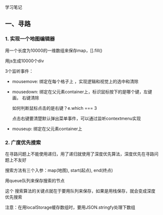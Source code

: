学习笔记

## 一、寻路

### 1. 实现一个地图编辑器

用一个长度为10000的一维数组来保存map，[].fill()

用js生成10000个div

3个监听事件：

- mousemove: 绑定在每个格子上 ，实现逻辑和视觉上的选中和清除

- mousedown: 绑定在父元素container上，标识鼠标按下的是哪个键，左键画， 右键清除

  如何判断鼠标点击的是右键？e.which === 3

  点击右键要清楚默认弹出菜单事件，可以通过监听contextmenu实现

- mouseup: 绑定在父元素container上



### 2. 广度优先搜索

在寻路问题上不能使用递归，用了递归就使用了深度优先算法，深度优先在寻路问题上不友好

搜索方法有三个入参：map(地图), start(起点), end(终点)

用queue队列来保存搜索的节点

这个 搜索算法的关键点就在于要用队列来保存，如果是用栈保存，就会变成深度优先搜索

注意：在用localStorage缓存数组时，要用JSON.stringfy处理下数组
